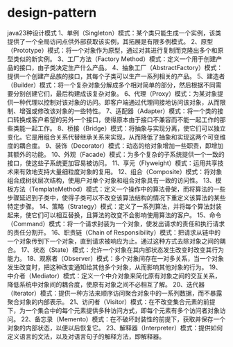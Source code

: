 # design-pattern
java23种设计模式
1、单例（Singleton）模式：某个类只能生成一个实例，该类提供了一个全局访问点供外部获取该实例，其拓展是有限多例模式。
2、原型（Prototype）模式：将一个对象作为原型，通过对其进行复制而克隆出多个和原型类似的新实例。
3、工厂方法（Factory Method）模式：定义一个用于创建产品的接口，由子类决定生产什么产品。
4、抽象工厂（AbstractFactory）模式：提供一个创建产品族的接口，其每个子类可以生产一系列相关的产品。
5、建造者（Builder）模式：将一个复杂对象分解成多个相对简单的部分，然后根据不同需要分别创建它们，最后构建成该复杂对象。
6、代理（Proxy）模式：为某对象提供一种代理以控制对该对象的访问。即客户端通过代理间接地访问该对象，从而限制、增强或修改该对象的一些特性。
7、适配器（Adapter）模式：将一个类的接口转换成客户希望的另外一个接口，使得原本由于接口不兼容而不能一起工作的那些类能一起工作。
8、桥接（Bridge）模式：将抽象与实现分离，使它们可以独立变化。它是用组合关系代替继承关系来实现，从而降低了抽象和实现这两个可变维度的耦合度。
9、装饰（Decorator）模式：动态的给对象增加一些职责，即增加其额外的功能。
10、外观（Facade）模式：为多个复杂的子系统提供一个一致的接口，使这些子系统更加容易被访问。
11、享元（Flyweight）模式：运用共享技术来有效地支持大量细粒度对象的复用。
12、组合（Composite）模式：将对象组合成树状层次结构，使用户对单个对象和组合对象具有一致的访问性。
13、模板方法（TemplateMethod）模式：定义一个操作中的算法骨架，而将算法的一些步骤延迟到子类中，使得子类可以不改变该算法结构的情况下重定义该算法的某些特定步骤。
14、策略（Strategy）模式：定义了一系列算法，并将每个算法封装起来，使它们可以相互替换，且算法的改变不会影响使用算法的客户。
15、命令（Command）模式：将一个请求封装为一个对象，使发出请求的责任和执行请求的责任分割开。
16、职责链（Chain of Responsibility）模式：把请求从链中的一个对象传到下一个对象，直到请求被响应为止。通过这种方式去除对象之间的耦合。
17、状态（State）模式：允许一个对象在其内部状态发生改变时改变其行为能力。
18、观察者（Observer）模式：多个对象间存在一对多关系，当一个对象发生改变时，把这种改变通知给其他多个对象，从而影响其他对象的行为。
19、中介者（Mediator）模式：定义一个中介对象来简化原有对象之间的交互关系，降低系统中对象间的耦合度，使原有对象之间不必相互了解。
20、迭代器（Iterator）模式：提供一种方法来顺序访问聚合对象中的一系列数据，而不暴露聚合对象的内部表示。
21、访问者（Visitor）模式：在不改变集合元素的前提下，为一个集合中的每个元素提供多种访问方式，即每个元素有多个访问者对象访问。
22、备忘录（Memento）模式：在不破坏封装性的前提下，获取并保存一个对象的内部状态，以便以后恢复它。
23、解释器（Interpreter）模式：提供如何定义语言的文法，以及对语言句子的解释方法，即解释器。
